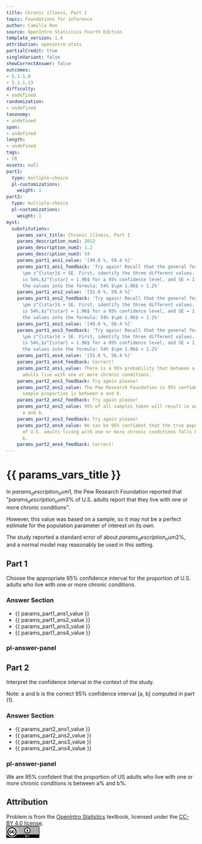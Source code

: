 ```yaml
---
title: Chronic illness, Part I
topic: Foundations for inference
author: Camilla Ren
source: OpenIntro Statistics Fourth Edition
template_version: 1.4
attribution: openintro-stats
partialCredit: true
singleVariant: false
showCorrectAnswer: false
outcomes:
- 5.1.1.8
- 5.1.1.13
difficulty:
- undefined
randomization:
- undefined
taxonomy:
- undefined
span:
- undefined
length:
- undefined
tags:
- CR
assets: null
part1:
  type: multiple-choice
  pl-customizations:
    weight: 1
part2:
  type: multiple-choice
  pl-customizations:
    weight: 1
myst:
  substitutions:
    params_vars_title: Chronic illness, Part I
    params_description_num1: 2012
    params_description_num2: 1.2
    params_description_num3: 54
    params_part1_ans1_value: '[49.6 %, 59.4 %]'
    params_part1_ans1_feedback: 'Try again! Recall that the general formula is $point~estimate
      \pm z^{\star}$ × SE. First, identify the three different values. The point estimate
      is 54%,$z^{\star} = 1.96$ for a 95% confidence level, and SE = 1.2%.Then, plug
      the values into the formula: 54% $\pm 1.96$ × 1.2%'
    params_part1_ans2_value: '[51.6 %, 59.4 %]'
    params_part1_ans2_feedback: 'Try again! Recall that the general formula is $point~estimate
      \pm z^{\star}$ × SE. First, identify the three different values. The point estimate
      is 54%,$z^{\star} = 1.96$ for a 95% confidence level, and SE = 1.2%.Then, plug
      the values into the formula: 54% $\pm 1.96$ × 1.2%'
    params_part1_ans3_value: '[49.6 %, 56.4 %]'
    params_part1_ans3_feedback: 'Try again! Recall that the general formula is $point~estimate
      \pm z^{\star}$ × SE. First, identify the three different values. The point estimate
      is 54%,$z^{\star} = 1.96$ for a 95% confidence level, and SE = 1.2%.Then, plug
      the values into the formula: 54% $\pm 1.96$ × 1.2%'
    params_part1_ans4_value: '[51.6 %, 56.4 %]'
    params_part1_ans4_feedback: Correct!
    params_part2_ans1_value: There is a 95% probability that between a and b of U.S.
      adults live with one or more chronic conditions.
    params_part2_ans1_feedback: Try again please!
    params_part2_ans2_value: The Pew Research Foundation is 95% confident that their
      sample proportion is between a and b.
    params_part2_ans2_feedback: Try again please!
    params_part2_ans3_value: 95% of all samples taken will result in an estimate between
      a and b.
    params_part2_ans3_feedback: Try again please!
    params_part2_ans4_value: We can be 95% confident that the true population proportion
      of U.S. adults living with one or more chronic conditions falls between a and
      b.
    params_part2_ans4_feedback: Correct!
---
```

# {{ params_vars_title }}
In ${{ params_description_num1 }}$, the Pew Research Foundation reported that "${{ params_description_num3 }}$% of U.S. adults report that they live with one or more chronic conditions".

However, this value was based on a sample, so it may not be a perfect estimate for the population parameter of interest on its own.

The study reported a standard error of about ${{ params_description_num2 }}$%, and a normal model may reasonably be used in this setting.

## Part 1

Choose the appropriate 95% confidence interval for the proportion of U.S. adults who live with one or more chronic conditions.

### Answer Section

- {{ params_part1_ans1_value }}
- {{ params_part1_ans2_value }}
- {{ params_part1_ans3_value }}
- {{ params_part1_ans4_value }}

### pl-answer-panel

## Part 2

Interpret the confidence interval in the context of the study.

Note: a and b is the correct 95% confidence interval \[a, b\] computed in part (1).

### Answer Section

- {{ params_part2_ans1_value }}
- {{ params_part2_ans2_value }}
- {{ params_part2_ans3_value }}
- {{ params_part2_ans4_value }}

### pl-answer-panel

We are 95% confident that the proportion of US adults who live with one or more chronic conditions is between a% and b%.

## Attribution

Problem is from the [OpenIntro Statistics](https://openintro.org/book/os/) textbook, licensed under the [CC-BY 4.0 license](https://creativecommons.org/licenses/by/4.0/).<br>![Image representing the Creative Commons 4.0 BY license.](https://raw.githubusercontent.com/firasm/bits/master/by.png)